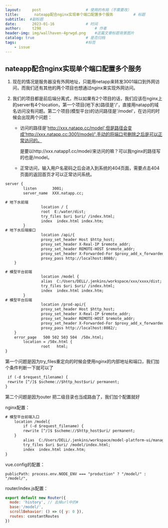 ```yaml
---
layout:     post   				    # 使用的布局（不需要改）
title:       nateapp配合nginx实现单个端口配置多个服务			# 标题 
subtitle:  #副标题
date:       2023-01-16				# 时间
author:     t298						# 作者
header-img: img/wallhaven-4grwgd.png 	#这篇文章标题背景图片
catalog: true 						# 是否归档
tags:								#标签
    - issue
---
```




## nateapp配合nginx实现单个端口配置多个服务

1. 现在的情况是服务器没有外网地址，只能用netapp来转发3001端口到外网访问，而我们还有其他的两个项目也想通过nginx来实现外网访问。

2. 我们的项目都是前后端分离式，所以如果有2个项目的话，我们应该在nginx上的server有4个location，第一个项目(地下水)路径是'/'，直接用natapp的域名访问没有问题。第二个项目(模型平台)的访问路径是'/model'，在访问的时候会出现两个问题：
   - 访问的路径是'http://xxx.natapp.cc/model',但是路径会变成'http://xxx.natapp.cc:3001/model/',手动的将端口号删除之后是可以正常访问的。
   
     是要以http://xxx.natapp1.cc/model/来访问的嘛？可以我nginx的路径写的也是/model。
   
   - 正常访问，输入用户名密码之后会进入到系统的404页面，需要点击404页面的返回首页才可以正常访问系统。

```xml
server {
        listen       3001;
        server_name  XXX.natapp.cc;

# 地下水前端
        		location / {
                root  E:/water/dist;
   				try_files $uri $uri/ /index.html;
                index  index.html index.htm;
        }
# 地下水后端接口
          		location /api/{
   				proxy_set_header Host $http_host;
   				proxy_set_header X-Real-IP $remote_addr;
  				proxy_set_header REMOTE-HOST $remote_addr;
  				proxy_set_header X-Forwarded-For $proxy_add_x_forwarded_for;
   				proxy_pass http://localhost:8080/;
  	}

# 模型平台前端
   				location /model {
                alias  C:/Users/DELL/.jenkins/workspace/xxx/xxxx/dist;
   				try_files $uri $uri/ /index.html;
                index  index.html index.htm;
        }
# 模型平台后端
     			location /prod-api/{
   				proxy_set_header Host $http_host;
   				proxy_set_header X-Real-IP $remote_addr;
  				proxy_set_header REMOTE-HOST $remote_addr;
  				proxy_set_header X-Forwarded-For $proxy_add_x_forwarded_for;
   				proxy_pass http://localhost:8082/;
  	}
  	error_page   500 502 503 504  /50x.html;
        location = /50x.html {
            	root   html;
}
```

第一个问题是因为try_files重定向的时候会使用nginx的内部地址和端口，我们加个条件判断一下就可以了

```xml
 if (-d $request_filename) {
 rewrite [^/]$ $scheme://$http_host$uri/ permanent;
}
```



第二个问题是因为outer 把二级目录也当成路由了，我们加个配置就好

nginx配置：

```xml
# 模型平台前端入口
   	location /model{
 		if (-d $request_filename) {
 		rewrite [^/]$ $scheme://$http_host$uri/ permanent;
	}
        alias  C:/Users/DELL/.jenkins/workspace/model-platform-ui/manageBackground/dist;
		try_files $uri $uri/ /model/index.html;
        index  index.html index.htm;
}
```

vue.config的配置：

```vue
publicPath: process.env.NODE_ENV === "production" ? "/model/" : "/model/",
```

router/index.js配置：

```js
export default new Router({
  mode: 'history', // 去掉url中的#
  base:'/model/',
  scrollBehavior: () => ({ y: 0 }),
  routes: constantRoutes
})
```

